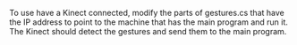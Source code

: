 To use have a Kinect connected, modify the parts of gestures.cs that have the IP address to point to the machine that has the main program and run it. The Kinect should detect the gestures and send them to the main program.
